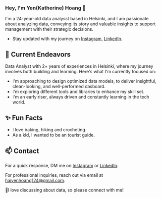 ### Hey, I'm Yen(Katherine) Hoang 👋 

I'm a 24-year-old data analysst based in Helsinki, and I am passionate about analyzing data, conveying its story and valuable insights to support management with their strategic decisions. 

- Stay updated with my journey on [Instagram](https://www.instagram.com/katherine.hg_/), [LinkedIn](https://www.linkedin.com/in/yen-hoang-186b091a2/).

## 🔭 Current Endeavors 

Data Analyst with 2+ years of experiences in Helsinki, where my journey involves both building and learning. Here's what I'm currently focused on:

- I'm approaching to design optimized data models, to deliver insightful, clean-looking, and well-performed dasboard.
- I'm exploring different tools and libraries to enhance my skill set.
- I'm an early riser, always driven and constantly learning in the tech world.

## ✨ Fun Facts 

- I love baking, hiking and crocheting.
- As a kid, I wanted to be an tourist guide.

## 📫 Contact

 For a quick response, DM me on [Instagram](https://www.instagram.com/katherine.hg_/) or [LinkedIn](https://www.linkedin.com/in/yen-hoang-186b091a2/). 
 
 For professional inquiries, reach out via email at [haiyenhoang124@gmail.com](mailto:haiyenhoang124@gmail.com). 

 👋I love discussing about data, so please connect with me!

